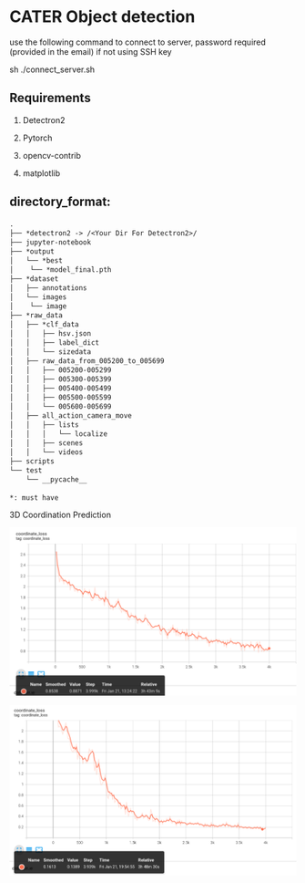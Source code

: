 # CATER Object detection 

use the following command to connect to server, password required (provided in the email) if not using SSH key

sh ./connect_server.sh
## Requirements

1. Detectron2

2. Pytorch

3. opencv-contrib

4. matplotlib

## directory_format:

```
.
├── *detectron2 -> /<Your Dir For Detectron2>/ 
├── jupyter-notebook
├── *output
│   └── *best
│    └── *model_final.pth
├── *dataset
│   ├── annotations
│   └── images
│    └── image 
├── *raw_data
│   ├── *clf_data
│   │   ├── hsv.json
│   │   ├── label_dict
│   │   └── sizedata
│   ├── raw_data_from_005200_to_005699
│   │   ├── 005200-005299
│   │   ├── 005300-005399
│   │   ├── 005400-005499
│   │   ├── 005500-005599
│   │   └── 005600-005699
│   ├── all_action_camera_move
│   │   ├── lists
│   │   │   └── localize
│   │   ├── scenes
│   │   └── videos
├── scripts
└── test
    └── __pycache__

*: must have

```

3D Coordination Prediction

![3d loss without FPN.png](docs/3d_loss_without_FPN.png)


![3d loss with FPN.png](docs/3d_loss_with_FPN.png)